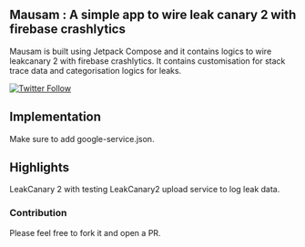 ## Mausam : A simple app to wire leak canary 2 with firebase crashlytics

Mausam is built using Jetpack Compose and it contains logics to wire leakcanary 2 with firebase crashlytics.
It contains customisation for stack trace data and categorisation logics for leaks.

[![Twitter Follow](https://img.shields.io/twitter/follow/droidyayu?label=Follow&style=social)](https://twitter.com/DroidyAyu)

## Implementation
Make sure to add google-service.json. 

## Highlights
LeakCanary 2 with testing
LeakCanary2 upload service to log leak data. 

### Contribution
Please feel free to fork it and open a PR.


